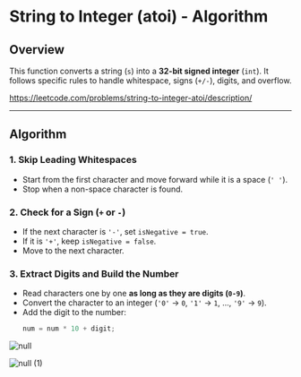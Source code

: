 # String to Integer (atoi) - Algorithm

## Overview  
This function converts a string (`s`) into a **32-bit signed integer** (`int`). It follows specific rules to handle whitespace, signs (`+/-`), digits, and overflow.

https://leetcode.com/problems/string-to-integer-atoi/description/

---

## Algorithm  

### 1. Skip Leading Whitespaces  
- Start from the first character and move forward while it is a space (`' '`).
- Stop when a non-space character is found.

### 2. Check for a Sign (`+` or `-`)  
- If the next character is `'-'`, set `isNegative = true`.  
- If it is `'+'`, keep `isNegative = false`.  
- Move to the next character.

### 3. Extract Digits and Build the Number  
- Read characters one by one **as long as they are digits (`0-9`)**.
- Convert the character to an integer (`'0'` → `0`, `'1'` → `1`, ..., `'9'` → `9`).
- Add the digit to the number:  
  ```java
  num = num * 10 + digit;

![null](https://github.com/user-attachments/assets/837e9631-6633-4d79-a85c-3a92c85967f6)


![null (1)](https://github.com/user-attachments/assets/d5d95c25-2833-4608-aef3-b692bd9b720b)
